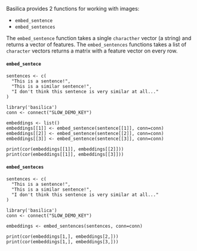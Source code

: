 Basilica provides 2 functions for working with images:

-   `embed_sentence`
-   `embed_sentences`

The `embed_sentence` function takes a single `characther` vector (a
string) and returns a vector of features. The `embed_sentences`
functions takes a list of `character` vectors returns a matrix with a
feature vector on every row.

#### `embed_sentece`

``` {.r}
sentences <- c(
  "This is a sentence!",
  "This is a similar sentence!",
  "I don't think this sentence is very similar at all..."
)

library('basilica')
conn <- connect("SLOW_DEMO_KEY")

embeddings <- list()
embeddings[[1]] <- embed_sentence(sentence[[1]], conn=conn)
embeddings[[2]] <- embed_sentence(sentence[[2]], conn=conn)
embeddings[[3]] <- embed_sentence(sentence[[3]], conn=conn)

print(cor(embeddings[[1]], embeddings[[2]]))
print(cor(embeddings[[1]], embeddings[[3]]))
```

#### `embed_senteces`

``` {.r}
sentences <- c(
  "This is a sentence!",
  "This is a similar sentence!",
  "I don't think this sentence is very similar at all..."
)

library('basilica')
conn <- connect("SLOW_DEMO_KEY")

embeddings <- embed_sentences(sentences, conn=conn)

print(cor(embeddings[1,], embeddings[2,]))
print(cor(embeddings[1,], embeddings[3,]))
```
